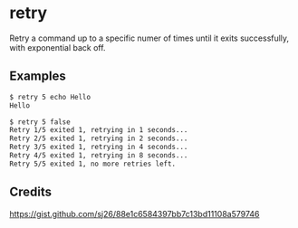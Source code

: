 # retry

Retry a command up to a specific numer of times until it exits successfully, with exponential back off.

## Examples

```sh
$ retry 5 echo Hello
Hello
```

```sh
$ retry 5 false
Retry 1/5 exited 1, retrying in 1 seconds...
Retry 2/5 exited 1, retrying in 2 seconds...
Retry 3/5 exited 1, retrying in 4 seconds...
Retry 4/5 exited 1, retrying in 8 seconds...
Retry 5/5 exited 1, no more retries left.
```

## Credits

https://gist.github.com/sj26/88e1c6584397bb7c13bd11108a579746
